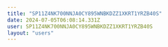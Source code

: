 ```yaml
---
title: "SP11Z4NK700NNJA0CY895WNBKDZZ1XKRT1YRZB40S"
date: 2024-07-05T06:08:14.331Z
user: SP11Z4NK700NNJA0CY895WNBKDZZ1XKRT1YRZB40S
layout: "users"
---
```

    